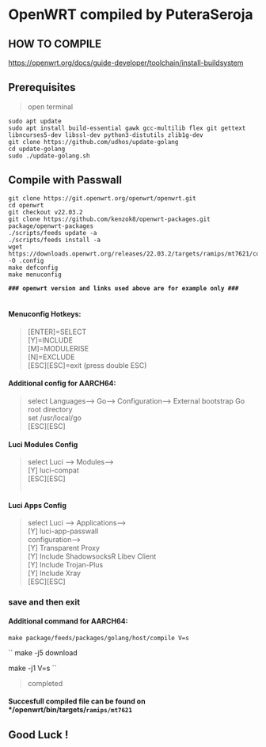 # OpenWRT compiled by PuteraSeroja


## HOW TO COMPILE
https://openwrt.org/docs/guide-developer/toolchain/install-buildsystem <br>

## Prerequisites <br>
> open terminal


`````
sudo apt update
sudo apt install build-essential gawk gcc-multilib flex git gettext libncurses5-dev libssl-dev python3-distutils zlib1g-dev
git clone https://github.com/udhos/update-golang
cd update-golang
sudo ./update-golang.sh
`````

## Compile with Passwall
`````````
git clone https://git.openwrt.org/openwrt/openwrt.git
cd openwrt
git checkout v22.03.2
git clone https://github.com/kenzok8/openwrt-packages.git package/openwrt-packages
./scripts/feeds update -a
./scripts/feeds install -a
wget https://downloads.openwrt.org/releases/22.03.2/targets/ramips/mt7621/config.buildinfo -O .config
make defconfig
make menuconfig
`````````
**`### openwrt version and links used above are for example only ###`** <br><br>

#### Menuconfig Hotkeys:
> [ENTER]=SELECT <br>
> [Y]=INCLUDE <br>
> [M]=MODULERISE <br>
> [N]=EXCLUDE <br>
> [ESC][ESC]=exit (press double ESC) <br>

#### Additional config for AARCH64:
> select Languages--> Go--> Configuration--> External bootstrap Go root directory <br>
> set /usr/local/go <br>
> [ESC][ESC]<br>

#### Luci Modules Config
> select Luci --> Modules--> <br>
> [Y] luci-compat <br>
> [ESC][ESC] <br><br>

#### Luci Apps Config
> select Luci --> Applications--> <br>
  > [Y] luci-app-passwall <br>
    configuration--> <br>
      [Y] Transparent Proxy <br>
      [Y] Include ShadowsocksR Libev Client <br>
      [Y] Include Trojan-Plus <br>
      [Y] Include Xray <br>
> [ESC][ESC] <br>

### save and then exit <br>


#### Additional command for AARCH64:
`make package/feeds/packages/golang/host/compile V=s`


``
make -j5 download

make -j1 V=s
``
> completed

#### Succesfull compiled file can be found on \*/openwrt/bin/targets/`ramips/mt7621`

## Good Luck !
